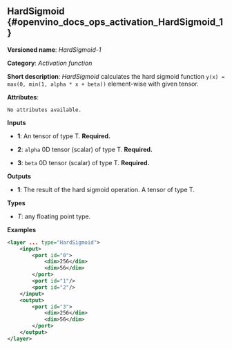 ## HardSigmoid <a name="HardSigmoid"></a> {#openvino_docs_ops_activation_HardSigmoid_1}

**Versioned name**: *HardSigmoid-1*

**Category**: *Activation function*

**Short description**: *HardSigmoid* calculates the hard sigmoid function `y(x) = max(0, min(1, alpha * x + beta))` element-wise with given tensor.

**Attributes**:

    No attributes available.

**Inputs**

* **1**: An tensor of type T. **Required.**

* **2**: `alpha` 0D tensor (scalar) of type T. **Required.**

* **3**: `beta` 0D tensor (scalar) of type T. **Required.**

**Outputs**

* **1**: The result of the hard sigmoid operation. A tensor of type T.

**Types**

* *T*: any floating point type.

**Examples**

```xml
<layer ... type="HardSigmoid">
    <input>
        <port id="0">
            <dim>256</dim>
            <dim>56</dim>
        </port>
        <port id="1"/>
        <port id="2"/>
    </input>
    <output>
        <port id="3">
            <dim>256</dim>
            <dim>56</dim>
        </port>
    </output>
</layer>
```